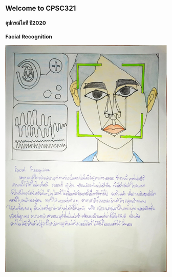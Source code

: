 ## Welcome to CPSC321

### อุปกรณ์ไอที ปี2020

### Facial  Recognition

<img src="https://github.com/warayutkhanka/CPSC321/blob/gh-pages/ITequipment.jpg">
